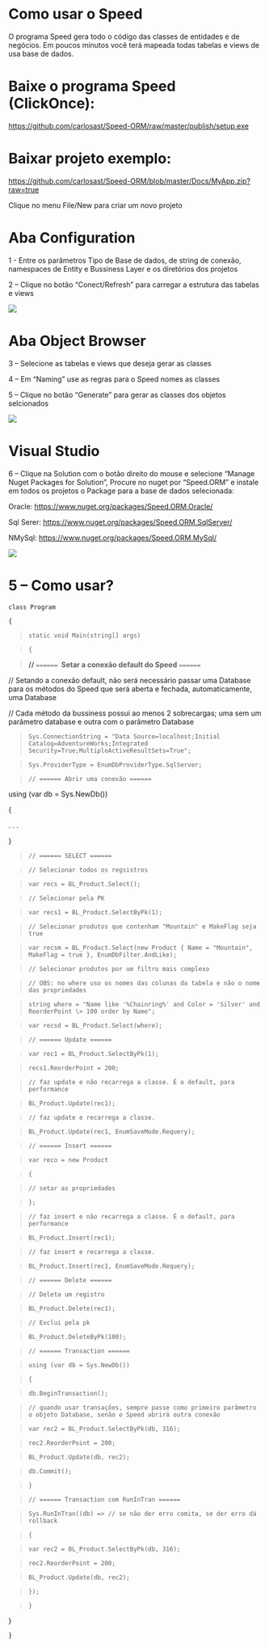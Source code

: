 Como usar o Speed
=================

O programa Speed gera todo o código das classes de entidades e de negócios. Em
poucos minutos você terá mapeada todas tabelas e views de usa base de dados.

Baixe o programa Speed (ClickOnce):
===================================

<https://github.com/carlosast/Speed-ORM/raw/master/publish/setup.exe>

Baixar projeto exemplo: 
========================

<https://github.com/carlosast/Speed-ORM/blob/master/Docs/MyApp.zip?raw=true>

Clique no menu File/New para criar um novo projeto

Aba Configuration
=================

1 - Entre os parâmetros Tipo de Base de dados, de string de conexão, namespaces
de Entity e Bussiness Layer e os diretórios dos projetos

2 – Clique no botão “Conect/Refresh” para carregar a estrutura das tabelas e
views

![](media/4fa6b2eac1bc8b34edbb818ecf0fc18c.png)

Aba Object Browser
==================

3 – Selecione as tabelas e views que deseja gerar as classes

4 – Em “Naming” use as regras para o Speed nomes as classes

5 – Clique no botão “Generate” para gerar as classes dos objetos selcionados

![](media/27e49ce81ce34cd758bf06a8bf04c38a.png)

Visual Studio
=============

6 – Clique na Solution com o botão direito do mouse e selecione “Manage Nuget
Packages for Solution”, Procure no nuget por “Speed.ORM” e instale em todos os
projetos o Package para a base de dados selecionada:

Oracle: <https://www.nuget.org/packages/Speed.ORM.Oracle/>

Sql Serer: <https://www.nuget.org/packages/Speed.ORM.SqlServer/>

NMySql: <https://www.nuget.org/packages/Speed.ORM.MySql/>

![](media/f7288ccab7edd3de309bda4b346f4a27.png)

5 – Como usar?
==============

`class Program`

`{`

>   `static void Main(string[] args)`

>   `{`

>   **//** `====== `**Setar a conexão default do Speed** `======`

// Setando a conexão default, não será necessário passar uma Database para os
métodos do Speed que será aberta e fechada, automaticamente, uma Database

// Cada método da bussiness possui ao menos 2 sobrecargas; uma sem um parâmetro
database e outra com o parâmetro Database

>   `Sys.ConnectionString = "Data Source=localhost;Initial
>   Catalog=AdventureWorks;Integrated
>   Security=True;MultipleActiveResultSets=True";`

>   `Sys.ProviderType = EnumDbProviderType.SqlServer;`

>   `// ====== Abrir uma conexão ======`

using (var db = Sys.NewDb())

{

. . .

}

>   `// ====== SELECT ======`

>   `// Selecionar todos os regsistros`

>   `var recs = BL_Product.Select();`

>   `// Selecionar pela PK`

>   `var recs1 = BL_Product.SelectByPk(1);`

>   `// Selecionar produtos que contenham "Mountain" e MakeFlag seja true`

>   `var recsm = BL_Product.Select(new Product { Name = "Mountain", MakeFlag =
>   true }, EnumDbFilter.AndLike);`

>   `// Selecionar produtos por um filtro mais complexo`

>   `// OBS: no where uso os nomes das colunas da tabela e não o nome das
>   propriedades`

>   `string where = "Name like '%Chainring%' and Color = 'Silver' and
>   ReorderPoint \> 100 order by Name";`

>   `var recsd = BL_Product.Select(where);`

>   `// ====== Update ======`

>   `var rec1 = BL_Product.SelectByPk(1);`

>   `recs1.ReorderPoint = 200;`

>   `// faz update e não recarrega a classe. É o default, para performance`

>   `BL_Product.Update(rec1);`

>   `// faz update e recarrega a classe.`

>   `BL_Product.Update(rec1, EnumSaveMode.Requery);`

>   `// ====== Insert ======`

>   `var reco = new Product`

>   `{`

>   `// setar as propriedades`

>   `};`

>   `// faz insert e não recarrega a classe. É o default, para performance`

>   `BL_Product.Insert(rec1);`

>   `// faz insert e recarrega a classe.`

>   `BL_Product.Insert(rec1, EnumSaveMode.Requery);`

>   `// ====== Delete ======`

>   `// Deleta um registro`

>   `BL_Product.Delete(rec1);`

>   `// Exclui pela pk`

>   `BL_Product.DeleteByPk(100);`

>   `// ====== Transaction ======`

>   `using (var db = Sys.NewDb())`

>   `{`

>   `db.BeginTransaction();`

>   `// quando usar transações, sempre passe como primeiro parâmetro o objeto
>   Database, senão o Speed abrirá outra conexão`

>   `var rec2 = BL_Product.SelectByPk(db, 316);`

>   `rec2.ReorderPoint = 200;`

>   `BL_Product.Update(db, rec2);`

>   `db.Commit();`

>   `}`

>   `// ====== Transaction com RunInTran ======`

>   `Sys.RunInTran((db) => // se não der erro comita, se der erro dá rollback`

>   `{`

>   `var rec2 = BL_Product.SelectByPk(db, 316);`

>   `rec2.ReorderPoint = 200;`

>   `BL_Product.Update(db, rec2);`

>   `});`

>   `}`

}

`}`
